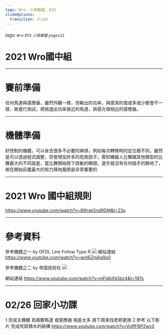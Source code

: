```yaml
---
tags: Wro, 小孩聯盟, EV3
slideOptions:
  transition: slide
---
```



###### tags: `Wro` `EV3` `小孩聯盟` `pages11`
# 2021 Wro國中組 
---
# 賽前準備
任何馬達與感應器，雖然外觀一樣，但輸出的功率，與感測的值或多或少都會不一樣，故進行測試，將挑選出功率接近的馬達，與感光值相近的感應器。

---
# 機體準備
好控制的機體，可以省去很多不必要的麻煩，例如每次轉彎時的定位都不同，雖然是可以透過程式調整，但會增加許多的危險因子，需知機器人比賽跟其他類型的比賽最大的不同就是，當比賽開始按下啟動的瞬間，選手就沒有任何插手的餘地了，故在開始前盡最大的努力降地風險是非常重要的

---
# 2021 Wro 國中組規則

https://www.youtube.com/watch?v=89hsk5nd9DM&t=23s

---

# 參考資料
 
參考機體之一  by OFDL Line Follow Type R
![](https://i.imgur.com/Z4gG8wg.jpg)
網站連結
https://www.youtube.com/watch?v=wnI6ZmAg9o0


參考機體之二  by 帝国技術社 
![](https://i.imgur.com/W43pYtv.jpg)

網站連結
https://www.youtube.com/watch?v=mFgIbXk5bz4&t=197s

---
# 02/26 回家小功課
1.完成主機體
若兩顆馬達 或感應器 相差太多 請下周來找老師更換
2.參考 以下影片 完成夾取積木的結構
https://www.youtube.com/watch?v=VoffFBP2wc0